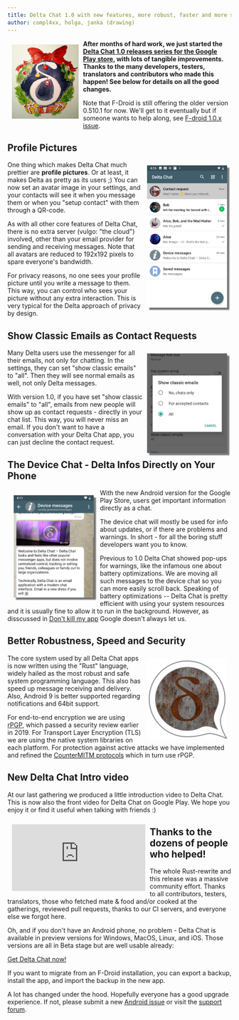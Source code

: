 ```yaml
---
title: Delta Chat 1.0 with new features, more robust, faster and more secure 
author: compl4xx, holga, janka (drawing)
---
```


<img src="../assets/blog/delta-xmas.jpg" width="150" style="float: left; margin: 10px;display: block;" /> 

**After months of hard work, we just started the [Delta Chat 1.0 releases series 
for the Google Play store](https://play.google.com/store/apps/details?id=chat.delta), 
with lots of tangible improvements. Thanks to the many developers, testers, translators and 
contributors who made this happen! See below for details on all the good changes.**

Note that F-Droid is still offering the older version 0.510.1 for now. We'll get to it 
eventually but if someone wants to help along, see [F-droid 1.0.x issue](https://github.com/deltachat/deltachat-android/issues/1177). 

## Profile Pictures

<img src="../assets/blog/screenshots/2019-12-17-delta-chat-google-play-release-chat-list-light.png" width="180"
style="float: right; margin: 10px;display: block;box-shadow: 5px 5px 2px #777;" /> 

One thing which makes Delta Chat much prettier are **profile pictures**. Or at
least, it makes Delta as pretty as its users ;) You can now set an
avatar image in your settings, and your contacts will see it when you
message them or when you "setup contact" with them through a QR-code. 

As with all other core features of Delta Chat, there is no
extra server (vulgo: "the cloud") involved, other than your email
provider for sending and receiving messages. Note that all avatars are
reduced to 192x192 pixels to spare everyone's bandwidth. 

For privacy reasons, no one sees your profile picture until you write a message
to them. This way, you can control who sees your picture without any extra
interaction. This is very typical for the Delta approach of privacy by design.

## Show Classic Emails as Contact Requests

<img src="../assets/blog/screenshots/2019-12-19-delta-chat-google-play-release-show-classic-emails-all.png" width="180" 
style="float: right; margin: 10px;display: block;box-shadow: 5px 5px 2px #777;" /> 

Many Delta users use the messenger for all their emails, not only for chatting.
In the settings, they can set "show classic emails" to "all". Then they will
see normal emails as well, not only Delta messages.

With version 1.0, if you have set "show classic emails" to "all", emails from
new people will show up as contact requests - directly in your chat list. This
way, you will never miss an email. If you don't want to have a conversation
with your Delta Chat app, you can just decline the contact request.

## The Device Chat - Delta Infos Directly on Your Phone

<img src="../assets/blog/screenshots/2019-12-17-delta-chat-google-play-release-device-chat-light-shorter.png" width="180" style="float: left; margin: 1em;display: block;box-shadow: 5px 5px 2px #777;" /> 

With the new Android version for the Google Play Store, users get important
information directly as a chat.

The device chat will mostly be used for info about updates, or if there are
problems and warnings. In short - for all the boring stuff developers want 
you to know.

Previous to 1.0 Delta Chat showed pop-ups for warnings, like the infamous
one about battery optimizations. We are moving all such messages to the
device chat so you can more easily scroll back. Speaking of battery optimizations --
Delta Chat is pretty efficient with using your system resources and it is 
usually fine to allow it to run in the background. However, as disscussed 
in [Don't kill my app](https://dontkillmyapp.com/) Google doesn't always let us. 

## Better Robustness, Speed and Security

<img src="../assets/blog/rust-delta.png" width="180" style="float: right; margin: 10px;display: block;" /> 


The core system used by all Delta Chat apps is now written
using the "Rust" language, widely hailed as the most robust and safe 
system programming language. This also has speed up message receiving
and delivery. Also, Android 9 is better supported regarding notifications 
and 64bit support.

For end-to-end encryption we are using [rPGP](https://github.com/rpgp/rpgp),
which passed a security review earlier in 2019. For Transport Layer Encryption
(TLS) we are using the native system libraries on each platform. For protection
against active attacks we have implemented and refined the [CounterMITM
protocols](https://countermitm.readthedocs.io/en/latest/new.html) which in turn
use rPGP. 

## New Delta Chat Intro video

At our last gathering we produced a little introduction video to Delta Chat. 
This is now also the front video for Delta Chat on Google Play. 
We hope you enjoy it or find it useful when talking with friends  :) 

<iframe src="https://invidio.us/embed/yPEjYpE_kvc" frameborder="0" allow="accelerometer; autoplay; encrypted-media; gyroscope; picture-in-picture" allowfullscreen style="float: left; margin: 10px;display: block;" ></iframe>

## Thanks to the dozens of people who helped! 


The whole Rust-rewrite and this release was a massive community effort. 
Thanks to all contributors, testers, translators, those who fetched mate & food
and/or cooked at the gatherings, reviewed pull requests, thanks to our
CI servers, and everyone else we forgot here.

Oh, and if you don't have an Android phone, no problem - Delta Chat is available
in preview versions for Windows, MacOS, Linux, and iOS. Those versions 
are all in Beta stage but are well usable already: 

[Get Delta Chat now!](https://get.delta.chat)

If you want to migrate from an F-Droid installation, you can export a backup,
install the app, and import the backup in the new app.

A lot has changed under the hood. Hopefully everyone has a good upgrade
experience. If not, please submit a new [Android
issue](https://github.com/deltachat/deltachat-android/issues) or visit the
[support forum](https://support.delta.chat). 

